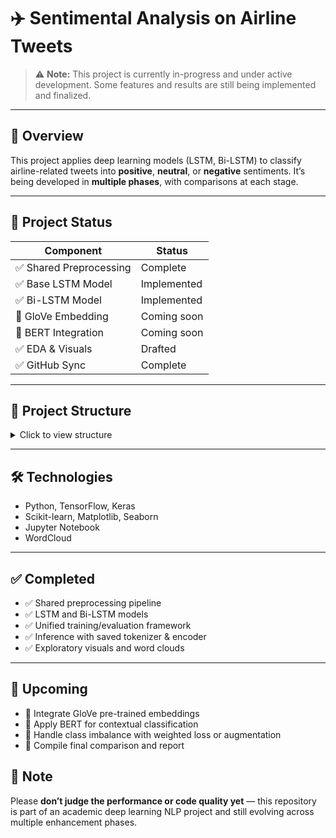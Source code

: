   # ✈️ Sentimental Analysis on Airline Tweets

> ⚠️ **Note:** This project is currently in-progress and under active development. Some features and results are still being implemented and finalized.

---

## 📌 Overview

This project applies deep learning models (LSTM, Bi-LSTM) to classify airline-related tweets into **positive**, **neutral**, or **negative** sentiments. It’s being developed in **multiple phases**, with comparisons at each stage.

---

## 🚧 Project Status

| Component                |Status        |
|------------------------  | ------------ |
| ✅ Shared Preprocessing  | Complete    |
| ✅ Base LSTM Model       | Implemented |
| ✅ Bi-LSTM Model         | Implemented |
| 🔄 GloVe Embedding       | Coming soon |
| 🔄 BERT Integration      | Coming soon |
| ✅ EDA & Visuals         | Drafted     |
| ✅ GitHub Sync           | Complete    |

---

## 📂 Project Structure

<details>
<summary>Click to view structure</summary>
Sentimental-Analysis/
├── data/
├── notebooks/ # LSTM, Bi-LSTM, EDA
├── scripts/ # Shared preprocessing, predict.py
├── models/ # Saved models (optional)
├── reports/ # Phase-wise PDFs or summaries
├── requirements.txt
└── README.md

</details>

---

## 🛠 Technologies

- Python, TensorFlow, Keras
- Scikit-learn, Matplotlib, Seaborn
- Jupyter Notebook
- WordCloud

---

## ✅ Completed

- ✅ Shared preprocessing pipeline
- ✅ LSTM and Bi-LSTM models
- ✅ Unified training/evaluation framework
- ✅ Inference with saved tokenizer & encoder
- ✅ Exploratory visuals and word clouds

---

## 🔄 Upcoming

- 🔄 Integrate GloVe pre-trained embeddings
- 🔄 Apply BERT for contextual classification
- 🔄 Handle class imbalance with weighted loss or augmentation
- 🧾 Compile final comparison and report

 

## 📌 Note

Please **don’t judge the performance or code quality yet** — this repository is part of an academic deep learning NLP project and still evolving across multiple enhancement phases.


